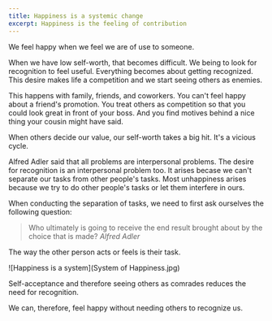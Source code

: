 ```yaml
---
title: Happiness is a systemic change
excerpt: Happiness is the feeling of contribution
---
```


We feel happy when we feel we are of use to someone. 

When we have low self-worth, that becomes difficult. We being to look for recognition to feel useful. Everything becomes about getting recognized. This desire makes life a competition and we start seeing others as enemies. 

This happens with family, friends, and coworkers. You can't feel happy about a friend's promotion. You treat others as competition so that you could look great in front of your boss. And you find motives behind a nice thing your cousin might have said. 

When others decide our value, our self-worth takes a big hit. It's a vicious cycle.

Alfred Adler said that all problems are interpersonal problems. The desire for recognition is an interpersonal problem too. It arises becase we can't separate our tasks from other people's tasks. Most unhappiness arises because we try to do other people's tasks or let them interfere in ours. 

When conducting the separation of tasks, we need to first ask ourselves the following question:
>Who ultimately is going to receive the end result brought about by the choice that is made? <cite>Alfred Adler</cite>

The way the other person acts or feels is their task. 

![Happiness is a system](System of Happiness.jpg)

Self-acceptance and therefore seeing others as comrades reduces the need for recognition. 

We can, therefore, feel happy without needing others to recognize us.

